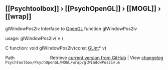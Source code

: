 ## [[Psychtoolbox]] &#8250; [[PsychOpenGL]] &#8250; [[MOGL]] &#8250; [[wrap]]

glWindowPos2iv  Interface to [OpenGL](OpenGL) function glWindowPos2iv  
  
usage:  glWindowPos2iv( v )  
  
C function:  void glWindowPos2iv(const [GLint](GLint)\* v)  




<div class="code_header" style="text-align:right;">
  <span style="float:left;">Path&nbsp;&nbsp;</span> <span class="counter">Retrieve <a href=
  "https://raw.github.com/Psychtoolbox-3/Psychtoolbox-3/beta/Psychtoolbox/PsychOpenGL/MOGL/wrap/glWindowPos2iv.m">current version from GitHub</a> | View <a href=
  "https://github.com/Psychtoolbox-3/Psychtoolbox-3/commits/beta/Psychtoolbox/PsychOpenGL/MOGL/wrap/glWindowPos2iv.m">changelog</a></span>
</div>
<div class="code">
  <code>Psychtoolbox/PsychOpenGL/MOGL/wrap/glWindowPos2iv.m</code>
</div>

